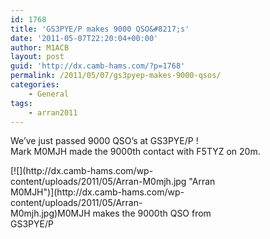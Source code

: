 ```yaml
---
id: 1768
title: 'GS3PYE/P makes 9000 QSO&#8217;s'
date: '2011-05-07T22:20:04+00:00'
author: M1ACB
layout: post
guid: 'http://dx.camb-hams.com/?p=1768'
permalink: /2011/05/07/gs3pyep-makes-9000-qsos/
categories:
    - General
tags:
    - arran2011
---
```


We’ve just passed 9000 QSO’s at GS3PYE/P !  
Mark M0MJH made the 9000th contact with F5TYZ on 20m.

<div class="wp-caption aligncenter" id="attachment_1862" style="width: 330px">[![](http://dx.camb-hams.com/wp-content/uploads/2011/05/Arran-M0mjh.jpg "Arran M0MJH")](http://dx.camb-hams.com/wp-content/uploads/2011/05/Arran-M0mjh.jpg)M0MJH makes the 9000th QSO from GS3PYE/P

</div>
